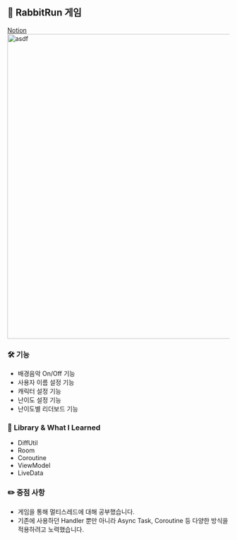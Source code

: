 ## 👋 RabbitRun 게임
[Notion](https://www.notion.so/RabbitRun-38365cd8a7b44be1bae2e980901a56cd)   
<img width="690" alt="asdf" src="https://user-images.githubusercontent.com/89892954/136998941-a4436c13-6380-4caa-8f99-1c153714d050.png">   
### 🛠 기능
+ 배경음악 On/Off 기능
+ 사용자 이름 설정 기능
+ 캐릭터 설정 기능
+ 난이도 설정 기능
+ 난이도별 리더보드 기능

### 📗 Library & What I Learned
+ DiffUtil
+ Room
+ Coroutine
+ ViewModel
+ LiveData

### ✏️ 중점 사항   
+ 게임을 통해 멀티스레드에 대해 공부했습니다.
+ 기존에 사용하던 Handler 뿐만 아니라 Async Task, Coroutine 등 다양한 방식을 적용하려고 노력했습니다.
